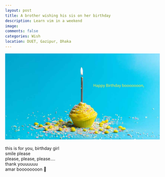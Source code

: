 ```yaml
---
layout: post
title: A brother wishing his sis on her birthday
description: Learn vim in a weekend
image:
comments: false
categories: Wish
location: DUET, Gazipur, Dhaka
---
```


<img src="/images/posts_images/hbd_sister.jpg" alt="brother wising his sister on birthday">
<br><br>
this is for you, birthday girl <br>
smile please <br>
please, please, please.... <br>
thank youuuuuu <br>
amar boooooooon 🥰
